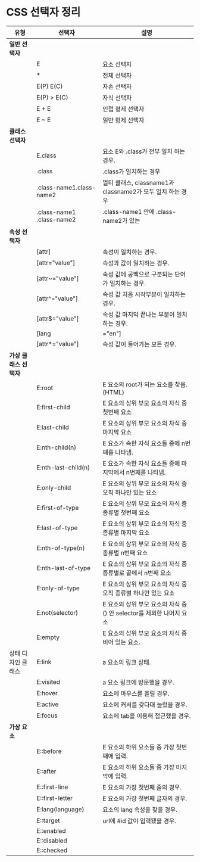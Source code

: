 # CSS 선택자 정리



유형 | 선택자 | 설명
--- | --- | ---
**일반 선택자** |	|
	 | E | 요소 선택자
	 | * | 전체 선택자
	 | E(P) E(C) | 자손 선택자
	 | E(P) > E(C) | 자식 선택자
	 | E + E | 인접 형제 선택자
	 | E ~ E | 일반 형제 선택자
**클래스 선택자**|	|	
	 | E.class | 요소 E와 .class가 전부 일치 하는 경우.
	 | .class | .class가 일치하는 경우
	 | .class-name1.class-name2 | 멀티 클래스, classname1과 classname2가 모두 일치 하는 경우
	 | .class-name1 .class-name2 | .class-name1 안에 .class-name2가 있는
**속성 선택자** |	|	
	 | [attr] | 속성이 일치하는 경우.
	 | [attr="value"] | 속성과 값이 일치하는 경우.
	 | [attr~="value"] | 속성 값에 공백으로 구분되는 단어가 일치하는 경우.
	 | [attr^="value"] | 속성 값 처음 시작부분이 일치하는 경우.
	 | [attr$="value"] | 속성 값 마지막 끝나는 부분이 일치하는 경우.
	 | [lang|="en"] | 속성 값에 (-)하이픈으로 구분되는 단어가 일치하는 경우
  	 | [attr*="value"] | 속성 값이 들어가는 모든 경우.
**가상 클래스 선택자** |		|	
	 | E:root | E 요소의 root가 되는 요소를 찾음. (HTML) 
	 | E:first-child | E 요소의 상위 부모 요소의 자식 중 첫번째 요소
	 | E:last-child | E 요소의 상위 부모 요소의 자식 중 마지막 요소
	 | E:nth-child(n) | E 요소가 속한 자식 요소들 중에 n번째를 나타냄.
	 | E:nth-last-child(n) | E 요소가 속한 자식 요소들 중에 마지막에서 n번째를 나타냄.
	 | E:only-child | E 요소의 상위 부모 요소의 자식 중 오직 하나만 있는 요소
	 | E:first-of-type | E 요소의 상위 부모 요소의 자식 중 종류별 첫번째 요소
	 | E:last-of-type | E 요소의 상위 부모 요소의 자식 중 종류별 마지막 요소
	 | E:nth-of-type(n) | E 요소의 상위 부모 요소의 자식 중 종류별 n번째 요소
	 | E:nth-last-of-type | E 요소의 상위 부모 요소의 자식 중 종류별로 끝에서 n번째 요소
	 | E:only-of-type | E 요소의 상위 부모 요소의 자식 중 오직 종류별 하나만 있는 요소
	 | E:not(selector) | E 요소의 상위 부모 요소의 자식 중 () 안 selector를 제외한 나머지 요소
	 | E:empty | E 요소의 상위 부모 요소의 자식 중 비어 있는 요소.
상태 디자인 클래스 | E:link | a 요소의 링크 상태.
	 | E:visited | a 요소 링크에 방문했을 경우.
	 | E:hover | 요소에 마우스를 올릴 경우.
	 | E:active | 요소에 커서를 갖다대 눌렀을 경우.
	 | E:focus | 요소에 tab을 이용해 접근했을 경우.
**가상 요소** |		|
	 | E::before | E 요소의 하위 요소들 중 가장 첫번째에 입력.
	 | E::after | E 요소의 하위 요소들 중 가장 마지막에 입력.
	 | E::first-line | E 요소의 가장 첫번째 줄의 경우.
	 | E::first-letter | E 요소의 가장 첫번째 글자의 경우.
	 | E:lang(language) | 요소의 lang 속성을 찾을 경우.
	 | E::target | url에 #id 값이 입력됐을 경우.
	 | E::enabled |
	 | E::disabled |
	 | E::checked |

